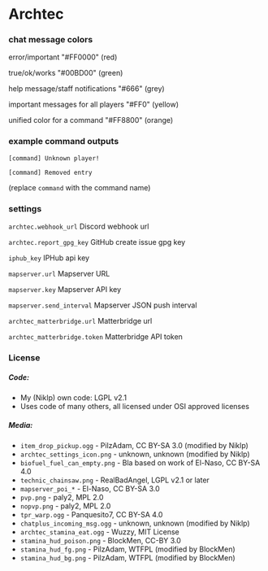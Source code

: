 # Archtec

### chat message colors
error/important "#FF0000" (red)

true/ok/works "#00BD00" (green)

help message/staff notifications "#666" (grey)

important messages for all players "#FF0" (yellow)

unified color for a command "#FF8800" (orange)

### example command outputs
`[command] Unknown player!`

`[command] Removed entry`

(replace `command` with the command name)

### settings
`archtec.webhook_url` Discord webhook url

`archtec.report_gpg_key` GitHub create issue gpg key

`iphub_key` IPHub api key

`mapserver.url` Mapserver URL

`mapserver.key` Mapserver API key

`mapserver.send_interval` Mapserver JSON push interval

`archtec_matterbridge.url` Matterbridge url

`archtec_matterbridge.token` Matterbridge API token

### License

##### Code: 
- My (Niklp) own code: LGPL v2.1
- Uses code of many others, all licensed under OSI approved licenses

##### Media:
- `item_drop_pickup.ogg` - PilzAdam, CC BY-SA 3.0 (modified by Niklp)
- `archtec_settings_icon.png` - unknown, unknown (modified by Niklp)
- `biofuel_fuel_can_empty.png` - Bla based on work of El-Naso, CC BY-SA 4.0
- `technic_chainsaw.png` - RealBadAngel, LGPL v2.1 or later
- `mapserver_poi_*` - El-Naso, CC BY-SA 3.0
- `pvp.png` - paly2, MPL 2.0
- `nopvp.png` - paly2, MPL 2.0
- `tpr_warp.ogg` - Panquesito7, CC BY-SA 4.0
- `chatplus_incoming_msg.ogg` - unknown, unknown (modified by Niklp)
- `archtec_stamina_eat.ogg` - Wuzzy, MIT License
- `stamina_hud_poison.png` - BlockMen, CC-BY 3.0
- `stamina_hud_fg.png` - PilzAdam, WTFPL (modified by BlockMen)
- `stamina_hud_bg.png` - PilzAdam, WTFPL (modified by BlockMen)